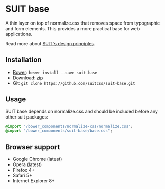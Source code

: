 # SUIT base

A thin layer on top of normalize.css that removes space from typographic and
form elements. This provides a more practical base for web applications.

Read more about [SUIT's design principles](https://github.com/necolas/suit/).

## Installation

* [Bower](http://bower.io/): `bower install --save suit-base`
* Download: [zip](https://github.com/suitcss/suit-base/zipball/master)
* Git: `git clone https://github.com/suitcss/suit-base.git`

## Usage

SUIT base depends on normalize.css and should be included before any other suit packages:

```css
@import "/bower_components/normalize-css/normalize.css";
@import "/bower_components/suit-base/base.css";
```

## Browser support

* Google Chrome (latest)
* Opera (latest)
* Firefox 4+
* Safari 5+
* Internet Explorer 8+
